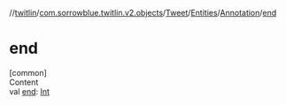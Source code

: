 //[twitlin](../../../../index.md)/[com.sorrowblue.twitlin.v2.objects](../../../index.md)/[Tweet](../../index.md)/[Entities](../index.md)/[Annotation](index.md)/[end](end.md)



# end  
[common]  
Content  
val [end](end.md): [Int](https://kotlinlang.org/api/latest/jvm/stdlib/kotlin/-int/index.html)  



